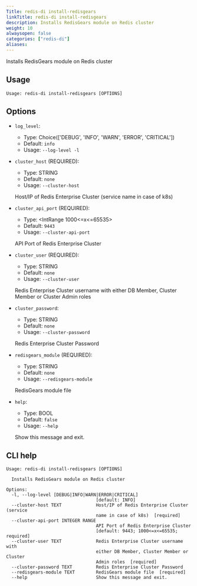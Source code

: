 ```yaml
---
Title: redis-di install-redisgears
linkTitle: redis-di install-redisgears
description: Installs RedisGears module on Redis cluster
weight: 10
alwaysopen: false
categories: ["redis-di"]
aliases:
---
```


Installs RedisGears module on Redis cluster

## Usage

```
Usage: redis-di install-redisgears [OPTIONS]
```

## Options

- `log_level`:

  - Type: Choice(['DEBUG', 'INFO', 'WARN', 'ERROR', 'CRITICAL'])
  - Default: `info`
  - Usage: `--log-level
-l`

- `cluster_host` (REQUIRED):

  - Type: STRING
  - Default: `none`
  - Usage: `--cluster-host`

  Host/IP of Redis Enterprise Cluster (service name in case of k8s)

- `cluster_api_port` (REQUIRED):

  - Type: <IntRange 1000<=x<=65535>
  - Default: `9443`
  - Usage: `--cluster-api-port`

  API Port of Redis Enterprise Cluster

- `cluster_user` (REQUIRED):

  - Type: STRING
  - Default: `none`
  - Usage: `--cluster-user`

  Redis Enterprise Cluster username with either DB Member, Cluster Member or Cluster Admin roles

- `cluster_password`:

  - Type: STRING
  - Default: `none`
  - Usage: `--cluster-password`

  Redis Enterprise Cluster Password

- `redisgears_module` (REQUIRED):

  - Type: STRING
  - Default: `none`
  - Usage: `--redisgears-module`

  RedisGears module file

- `help`:

  - Type: BOOL
  - Default: `false`
  - Usage: `--help`

  Show this message and exit.

## CLI help

```
Usage: redis-di install-redisgears [OPTIONS]

  Installs RedisGears module on Redis cluster

Options:
  -l, --log-level [DEBUG|INFO|WARN|ERROR|CRITICAL]
                                  [default: INFO]
  --cluster-host TEXT             Host/IP of Redis Enterprise Cluster (service
                                  name in case of k8s)  [required]
  --cluster-api-port INTEGER RANGE
                                  API Port of Redis Enterprise Cluster
                                  [default: 9443; 1000<=x<=65535; required]
  --cluster-user TEXT             Redis Enterprise Cluster username with
                                  either DB Member, Cluster Member or Cluster
                                  Admin roles  [required]
  --cluster-password TEXT         Redis Enterprise Cluster Password
  --redisgears-module TEXT        RedisGears module file  [required]
  --help                          Show this message and exit.
```
